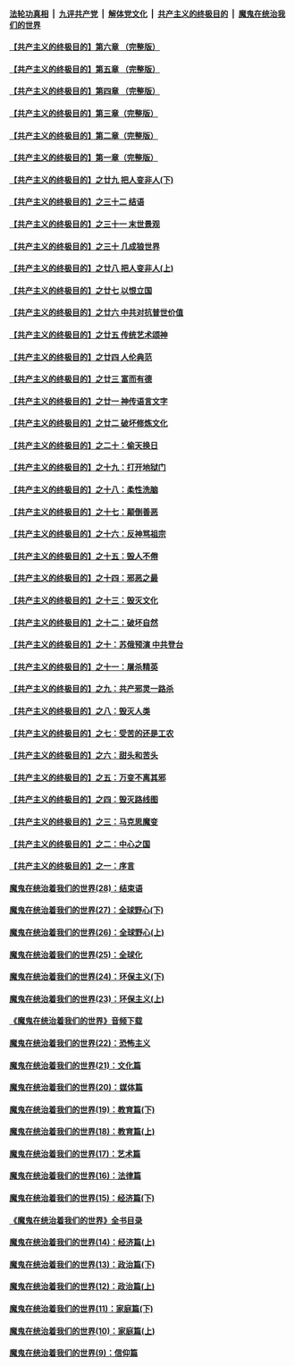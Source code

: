 ####  [法轮功真相](../../../../basic/blob/master/README.md?t=02112126) &nbsp;|&nbsp; [九评共产党](../../../../9ping.md/blob/master/README.md?t=02112126) &nbsp;|&nbsp; [解体党文化](../../../../jtdwh.md/blob/master/README.md?t=02112126)  &nbsp;|&nbsp; [共产主义的终极目的](../../../../gczydzjmd.md/blob/master/README.md?t=02112126) &nbsp;|&nbsp; [魔鬼在统治我们的世界](../../../../mgztzwmdsj.md/blob/master/README.md?t=02112126) 

#### [【共产主义的终极目的】第六章 （完整版）](../pages/nsc422/n11428913.md?t=02112126) 

#### [【共产主义的终极目的】第五章 （完整版）](../pages/nsc422/n11428912.md?t=02112126) 

#### [【共产主义的终极目的】第四章 （完整版）](../pages/nsc422/n11428907.md?t=02112126) 

#### [【共产主义的终极目的】第三章（完整版）](../pages/nsc422/n11428848.md?t=02112126) 

#### [【共产主义的终极目的】第二章（完整版）](../pages/nsc422/n11428831.md?t=02112126) 

#### [【共产主义的终极目的】第一章（完整版）](../pages/nsc422/n11417651.md?t=02112126) 

#### [【共产主义的终极目的】之廿九 把人变非人(下)](../pages/nsc422/n11344140.md?t=02112126) 

#### [【共产主义的终极目的】之三十二 结语](../pages/nsc422/n11360535.md?t=02112126) 

#### [【共产主义的终极目的】之三十一 末世景观](../pages/nsc422/n11351129.md?t=02112126) 

#### [【共产主义的终极目的】之三十 几成狼世界](../pages/nsc422/n11348280.md?t=02112126) 

#### [【共产主义的终极目的】之廿八 把人变非人(上)](../pages/nsc422/n11340492.md?t=02112126) 

#### [【共产主义的终极目的】之廿七 以恨立国](../pages/nsc422/n11336944.md?t=02112126) 

#### [【共产主义的终极目的】之廿六 中共对抗普世价值](../pages/nsc422/n11324785.md?t=02112126) 

#### [【共产主义的终极目的】之廿五 传统艺术颂神](../pages/nsc422/n11296396.md?t=02112126) 

#### [【共产主义的终极目的】之廿四 人伦典范](../pages/nsc422/n11296397.md?t=02112126) 

#### [【共产主义的终极目的】之廿三 富而有德](../pages/nsc422/n11283598.md?t=02112126) 

#### [【共产主义的终极目的】之廿一 神传语言文字](../pages/nsc422/n11263265.md?t=02112126) 

#### [【共产主义的终极目的】之廿二 破坏修炼文化](../pages/nsc422/n11245728.md?t=02112126) 

#### [【共产主义的终极目的】之二十：偷天换日](../pages/nsc422/n11238846.md?t=02112126) 

#### [【共产主义的终极目的】之十九：打开地狱门](../pages/nsc422/n11206376.md?t=02112126) 

#### [【共产主义的终极目的】之十八：柔性洗脑](../pages/nsc422/n11199994.md?t=02112126) 

#### [【共产主义的终极目的】之十七：颠倒善恶](../pages/nsc422/n11179782.md?t=02112126) 

#### [【共产主义的终极目的】之十六：反神骂祖宗](../pages/nsc422/n11166798.md?t=02112126) 

#### [【共产主义的终极目的】之十五：毁人不倦](../pages/nsc422/n11166792.md?t=02112126) 

#### [【共产主义的终极目的】之十四：邪恶之最](../pages/nsc422/n11150249.md?t=02112126) 

#### [【共产主义的终极目的】之十三：毁灭文化](../pages/nsc422/n11135227.md?t=02112126) 

#### [【共产主义的终极目的】之十二：破坏自然](../pages/nsc422/n11135214.md?t=02112126) 

#### [【共产主义的终极目的】之十：苏俄预演 中共登台](../pages/nsc422/n11118424.md?t=02112126) 

#### [【共产主义的终极目的】之十一：屠杀精英](../pages/nsc422/n11118442.md?t=02112126) 

#### [【共产主义的终极目的】之九：共产邪灵一路杀](../pages/nsc422/n11114139.md?t=02112126) 

#### [【共产主义的终极目的】之八：毁灭人类](../pages/nsc422/n11108503.md?t=02112126) 

#### [【共产主义的终极目的】之七：受苦的还是工农](../pages/nsc422/n11101809.md?t=02112126) 

#### [【共产主义的终极目的】之六：甜头和苦头](../pages/nsc422/n11096971.md?t=02112126) 

#### [【共产主义的终极目的】之五：万变不离其邪](../pages/nsc422/n11091285.md?t=02112126) 

#### [【共产主义的终极目的】之四：毁灭路线图](../pages/nsc422/n11086284.md?t=02112126) 

#### [【共产主义的终极目的】之三：马克思魔变](../pages/nsc422/n11061941.md?t=02112126) 

#### [【共产主义的终极目的】之二：中心之国](../pages/nsc422/n11047728.md?t=02112126) 

#### [【共产主义的终极目的】之一：序言](../pages/nsc422/n11086077.md?t=02112126) 

#### [魔鬼在统治着我们的世界(28)：结束语](../pages/nsc422/n10936246.md?t=02112126) 

#### [魔鬼在统治着我们的世界(27)：全球野心(下)](../pages/nsc422/n10928319.md?t=02112126) 

#### [魔鬼在统治着我们的世界(26)：全球野心(上)](../pages/nsc422/n10900318.md?t=02112126) 

#### [魔鬼在统治着我们的世界(25)：全球化](../pages/nsc422/n10788205.md?t=02112126) 

#### [魔鬼在统治着我们的世界(24)：环保主义(下)](../pages/nsc422/n10695307.md?t=02112126) 

#### [魔鬼在统治着我们的世界(23)：环保主义(上)](../pages/nsc422/n10688613.md?t=02112126) 

#### [《魔鬼在统治着我们的世界》音频下载](../pages/nsc422/n10635553.md?t=02112126) 

#### [魔鬼在统治着我们的世界(22)：恐怖主义](../pages/nsc422/n10614727.md?t=02112126) 

#### [魔鬼在统治着我们的世界(21)：文化篇](../pages/nsc422/n10597706.md?t=02112126) 

#### [魔鬼在统治着我们的世界(20)：媒体篇](../pages/nsc422/n10586579.md?t=02112126) 

#### [魔鬼在统治着我们的世界(19)：教育篇(下)](../pages/nsc422/n10564808.md?t=02112126) 

#### [魔鬼在统治着我们的世界(18)：教育篇(上)](../pages/nsc422/n10526970.md?t=02112126) 

#### [魔鬼在统治着我们的世界(17)：艺术篇](../pages/nsc422/n10499093.md?t=02112126) 

#### [魔鬼在统治着我们的世界(16)：法律篇](../pages/nsc422/n10485969.md?t=02112126) 

#### [魔鬼在统治着我们的世界(15)：经济篇(下)](../pages/nsc422/n10469975.md?t=02112126) 

#### [《魔鬼在统治着我们的世界》全书目录](../pages/nsc422/n10464261.md?t=02112126) 

#### [魔鬼在统治着我们的世界(14)：经济篇(上)](../pages/nsc422/n10457370.md?t=02112126) 

#### [魔鬼在统治着我们的世界(13)：政治篇(下)](../pages/nsc422/n10448270.md?t=02112126) 

#### [魔鬼在统治着我们的世界(12)：政治篇(上)](../pages/nsc422/n10444576.md?t=02112126) 

#### [魔鬼在统治着我们的世界(11)：家庭篇(下)](../pages/nsc422/n10440961.md?t=02112126) 

#### [魔鬼在统治着我们的世界(10)：家庭篇(上)](../pages/nsc422/n10435448.md?t=02112126) 

#### [魔鬼在统治着我们的世界(9)：信仰篇](../pages/nsc422/n10432159.md?t=02112126) 

